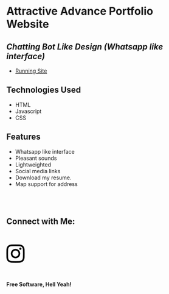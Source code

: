 # Attractive Advance Portfolio Website
## _Chatting Bot Like Design (Whatsapp like interface)_


- [Running Site](https://khushichoudhary1020.github.io/Khushi-Portfolio-Chat/)


## Technologies Used

- HTML
- Javascript
- CSS

## Features

- Whatsapp like interface
- Pleasant sounds
- Lightweighted
- Social media links
- Download my resume.
- Map support for address


<br><br>

## Connect with Me: 

<br>


[![N|Solid](images/instagram.svg)](https://instagram.com/kushimanent)


<br>

**Free Software, Hell Yeah!**
